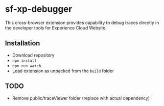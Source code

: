 # sf-xp-debugger

This cross-browser extension provides capability to debug traces directly in the developer tools for Experience Cloud Website.

## Installation
 * Download repository
 * `npm install`
 * `npm run watch`
 * Load extension as unpacked from the `build` folder
## TODO
* Remove public/traceViewer folder (replace with actual dependency)
